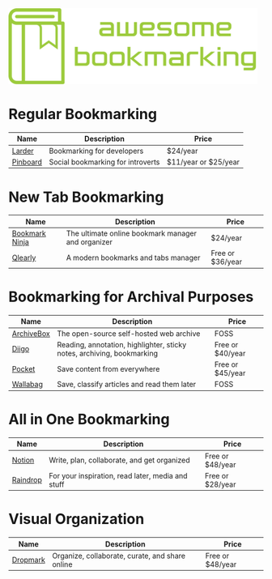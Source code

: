 <img src="logo.svg" height="150">

# Regular Bookmarking

| Name | Description | Price |
| - | - | - |
| [Larder](https://larder.io/) | Bookmarking for developers | $24/year |
| [Pinboard](https://pinboard.in/) | Social bookmarking for introverts | $11/year or $25/year |

# New Tab Bookmarking

| Name | Description | Price |
| - | - | - |
| [Bookmark Ninja](https://www.bookmarkninja.com/) | The ultimate online bookmark manager and organizer | $24/year |
| [Qlearly](https://qlearly.com/) | A modern bookmarks and tabs manager | Free or $36/year |

# Bookmarking for Archival Purposes

| Name | Description | Price |
| - | - | - |
| [ArchiveBox](https://archivebox.io/) | The open-source self-hosted web archive | FOSS |
| [Diigo](https://www.diigo.com/) | Reading, annotation, highlighter, sticky notes, archiving, bookmarking | Free or $40/year |
| [Pocket](https://getpocket.com/) | Save content from everywhere | Free or $45/year |
| [Wallabag](https://wallabag.org/en) | Save, classify articles and read them later | FOSS |

# All in One Bookmarking

| Name | Description | Price |
| - | - | - |
| [Notion](https://www.notion.so/) | Write, plan, collaborate, and get organized | Free or $48/year |
| [Raindrop](https://raindrop.io/) | For your inspiration, read later, media and stuff | Free or $28/year |

# Visual Organization

| Name | Description | Price |
| - | - | - |
| [Dropmark](https://www.dropmark.com/) | Organize, collaborate, curate, and share online | Free or $48/year |